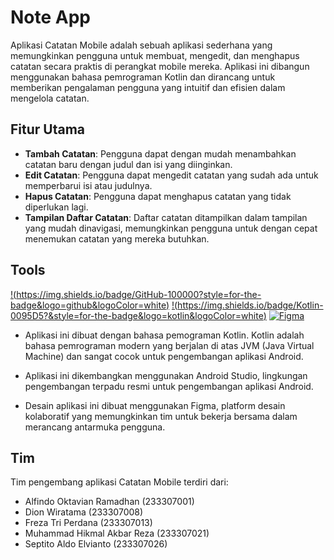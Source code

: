 # Note App

Aplikasi Catatan Mobile adalah sebuah aplikasi sederhana yang memungkinkan pengguna untuk membuat, mengedit, dan menghapus catatan secara praktis di perangkat mobile mereka. Aplikasi ini dibangun menggunakan bahasa pemrograman Kotlin dan dirancang untuk memberikan pengalaman pengguna yang intuitif dan efisien dalam mengelola catatan.

## Fitur Utama

- **Tambah Catatan**: Pengguna dapat dengan mudah menambahkan catatan baru dengan judul dan isi yang diinginkan.
- **Edit Catatan**: Pengguna dapat mengedit catatan yang sudah ada untuk memperbarui isi atau judulnya.
- **Hapus Catatan**: Pengguna dapat menghapus catatan yang tidak diperlukan lagi.
- **Tampilan Daftar Catatan**: Daftar catatan ditampilkan dalam tampilan yang mudah dinavigasi, memungkinkan pengguna untuk dengan cepat menemukan catatan yang mereka butuhkan.

## Tools 

[!(https://img.shields.io/badge/GitHub-100000?style=for-the-badge&logo=github&logoColor=white)](https://github.com/)
[!(https://img.shields.io/badge/Kotlin-0095D5?&style=for-the-badge&logo=kotlin&logoColor=white)](https://developer.android.com/studio)
[![Figma](https://img.shields.io/badge/Figma-Design-orange.svg)](https://www.figma.com/)

- Aplikasi ini dibuat dengan bahasa pemograman Kotlin. Kotlin adalah bahasa pemrograman modern yang berjalan di atas JVM (Java Virtual Machine) dan sangat cocok untuk pengembangan aplikasi Android. 

- Aplikasi ini dikembangkan menggunakan Android Studio, lingkungan pengembangan terpadu resmi untuk pengembangan aplikasi Android.

- Desain aplikasi ini dibuat menggunakan Figma, platform desain kolaboratif yang memungkinkan tim untuk bekerja bersama dalam merancang antarmuka pengguna.

## Tim

Tim pengembang aplikasi Catatan Mobile terdiri dari:

- Alfindo Oktavian Ramadhan (233307001)
- Dion Wiratama (233307008)
- Freza Tri Perdana (233307013)
- Muhammad Hikmal Akbar Reza (233307021)
- Septito Aldo Elvianto (233307026)
